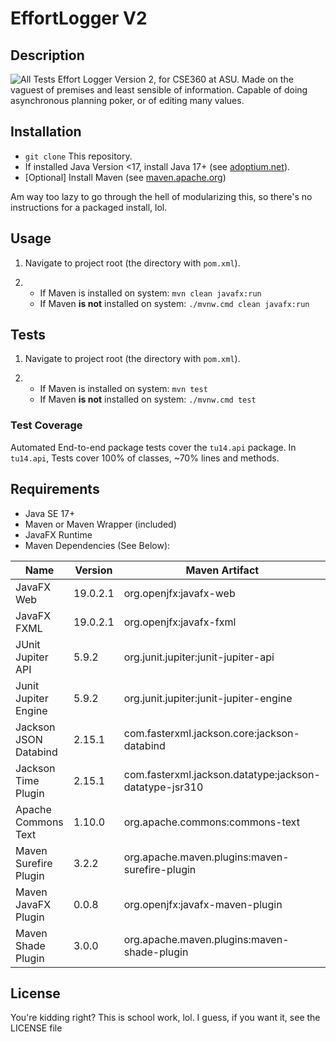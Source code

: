 # EffortLogger V2

## Description
![All Tests](https://github.com/sverma89asu/EffortLoggerV2/actions/workflows/maven.yml/badge.svg)
Effort Logger Version 2, for CSE360 at ASU. Made on the vaguest of premises and least sensible of information.
Capable of doing asynchronous planning poker, or of editing many values. 

## Installation
- `git clone` This repository.
- If installed Java Version <17, install Java 17+ (see [adoptium.net](https://adoptium.net)).
- [Optional] Install Maven (see [maven.apache.org](https://maven.apache.org/users/index.html))

Am way too lazy to go through the hell of modularizing this, so there's no instructions for a 
packaged install, lol.

## Usage
1. Navigate to project root (the directory with `pom.xml`).

2.  
   - If Maven is installed on system: `mvn clean javafx:run`
   - If Maven **is not** installed on system: `./mvnw.cmd clean javafx:run`

## Tests
1. Navigate to project root (the directory with `pom.xml`).

2.
   - If Maven is installed on system: `mvn test`
   - If Maven **is not** installed on system: `./mvnw.cmd test`

### Test Coverage
Automated End-to-end package tests cover the `tu14.api` package.
In `tu14.api`, Tests cover 100% of classes, ~70% lines and methods.  

## Requirements
- Java SE 17+ 
- Maven or Maven Wrapper (included)
- JavaFX Runtime 
- Maven Dependencies (See Below):

| Name                  | Version  | Maven Artifact                                         |
|-----------------------|----------|--------------------------------------------------------|
| JavaFX Web            | 19.0.2.1 | org.openjfx:javafx-web                                 |
| JavaFX FXML           | 19.0.2.1 | org.openjfx:javafx-fxml                                |
| JUnit Jupiter API     | 5.9.2    | org.junit.jupiter:junit-jupiter-api                    |
| Junit Jupiter Engine  | 5.9.2    | org.junit.jupiter:junit-jupiter-engine                 |
| Jackson JSON Databind | 2.15.1   | com.fasterxml.jackson.core:jackson-databind            |
| Jackson Time Plugin   | 2.15.1   | com.fasterxml.jackson.datatype:jackson-datatype-jsr310 |
| Apache Commons Text   | 1.10.0   | org.apache.commons:commons-text                        | 
| Maven Surefire Plugin | 3.2.2    | org.apache.maven.plugins:maven-surefire-plugin         |
| Maven JavaFX Plugin   | 0.0.8    | org.openjfx:javafx-maven-plugin                        |
| Maven Shade Plugin    | 3.0.0    | org.apache.maven.plugins:maven-shade-plugin            |

## License
You're kidding right? This is school work, lol. I guess, if you want it, see the LICENSE file


